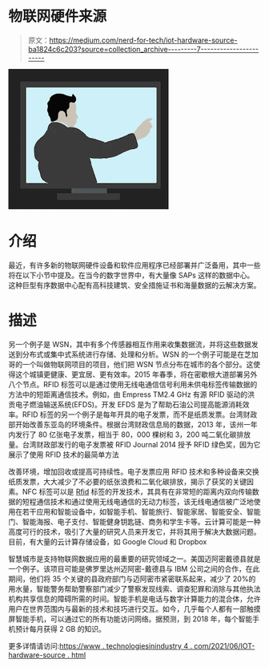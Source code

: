 # 物联网硬件来源

> 原文：<https://medium.com/nerd-for-tech/iot-hardware-source-ba1824c6c203?source=collection_archive---------7----------------------->

![](img/82883c0f68269d5ebae2cab058ad1115.png)

# 介绍

最近，有许多新的物联网硬件设备和软件应用程序已经部署并广泛备用，其中一些将在以下小节中提及。在当今的数字世界中，有大量像 SAPs 这样的数据中心。这种巨型有序数据中心配有高科技建筑、安全措施证书和海量数据的云解决方案。

# 描述

另一个例子是 WSN，其中有多个传感器相互作用来收集数据流，并将这些数据发送到分布式或集中式系统进行存储、处理和分析。WSN 的一个例子可能是在芝加哥的一个叫做物联网项目的项目，他们把 WSN 节点分布在城市的各个部分。这使得这个城镇更健康、更宜居、更有效率。2015 年春季，将在密歇根大道部署另外八个节点。RFID 标签可以是通过使用无线电通信信号利用未供电标签传输数据的方法中的短距离通信技术。例如，由 Empress TM2.4 GHz 有源 RFID 驱动的洪贡电子燃油输送系统(EFDS)。开发 EFDS 是为了帮助石油公司提高能源消耗效率。RFID 标签的另一个例子是每年开具的电子发票，而不是纸质发票。台湾财政部开始改善东亚岛的环境条件。根据台湾财政信息局的数据，2013 年，该州一年内发行了 80 亿张电子发票，相当于 80，000 棵树和 3，200 吨二氧化碳排放量。台湾财政部发行的电子发票被 RFID Journal 2014 授予 RFID 绿色奖，因为它展示了使用 RFID 技术的最简单方法

改善环境，增加回收或提高可持续性。电子发票应用 RFID 技术和多种设备来交换纸质发票，大大减少了不必要的纸张浪费和二氧化碳排放，揭示了获奖的关键因素。NFC 标签可以是 [Rfid](https://www.technologiesinindustry4.com/) 标签的开发技术，其具有在非常短的距离内双向传输数据的短程通信技术和通过使用无线电通信的无动力标签，该无线电通信被广泛地使用在若干应用和智能设备中，如智能手机、智能旅行、智能家居、智能安全、智能门、智能海报、电子支付、智能健身钥匙链、商务和学生卡等。云计算可能是一种高度可行的技术，吸引了大量的研究人员来开发它，并将其用于解决大数据问题。目前，有大量的云计算存储设备，如 Google Cloud 和 Dropbox

智慧城市是支持物联网数据应用的最重要的研究领域之一。美国迈阿密戴德县就是一个例子。该项目可能是佛罗里达州迈阿密-戴德县与 IBM 公司之间的合作，在此期间，他们将 35 个关键的县政府部门与迈阿密市紧密联系起来，减少了 20%的用水量，智能警务帮助警察部门减少了警察发现线索、调查犯罪和消除与其他执法机构共享信息的障碍所需的时间。智能手机是电话与数字计算能力的混合体，允许用户在世界范围内与最新的技术和技巧进行交互。如今，几乎每个人都有一部触摸屏智能手机，可以通过它的所有功能访问网络。据预测，到 2018 年，每个智能手机预计每月获得 2 GB 的知识。

更多详情请访问:[https://www . technologiesinindustry 4 . com/2021/06/IOT-hardware-source . html](https://www.technologiesinindustry4.com/2021/06/iot-hardware-source.html)